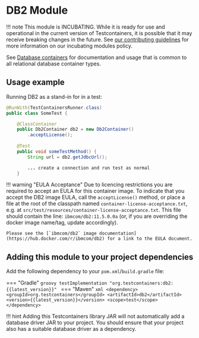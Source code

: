 # DB2 Module

!!! note
    This module is INCUBATING. While it is ready for use and operational in the current version of Testcontainers, it is possible that it may receive breaking changes in the future. See [our contributing guidelines](/contributing/#incubating-modules) for more information on our incubating modules policy.

See [Database containers](./index.md) for documentation and usage that is common to all relational database container types.

## Usage example

Running DB2 as a stand-in for in a test:

```java
@RunWith(TestContainersRunner.class)
public class SomeTest {

    @ClassContainer
    public Db2Container db2 = new Db2Container()
        .acceptLicense();
    
    @Test
    public void someTestMethod() {
        String url = db2.getJdbcUrl();

        ... create a connection and run test as normal
    }
```

!!! warning "EULA Acceptance"
    Due to licencing restrictions you are required to accept an EULA for this container image. To indicate that you accept the DB2 image EULA, call the `acceptLicense()` method, or place a file at the root of the classpath named `container-license-acceptance.txt`, e.g. at `src/test/resources/container-license-acceptance.txt`. This file should contain the line: `ibmcom/db2:11.5.0.0a` (or, if you are overriding the docker image name/tag, update accordingly).
    
    Please see the [`ibmcom/db2` image documentation](https://hub.docker.com/r/ibmcom/db2) for a link to the EULA document.

## Adding this module to your project dependencies

Add the following dependency to your `pom.xml`/`build.gradle` file:

=== "Gradle"
    ```groovy
    testImplementation "org.testcontainers:db2:{{latest_version}}"
    ```
=== "Maven"
    ```xml
    <dependency>
        <groupId>org.testcontainers</groupId>
        <artifactId>db2</artifactId>
        <version>{{latest_version}}</version>
        <scope>test</scope>
    </dependency>
    ```

!!! hint
    Adding this Testcontainers library JAR will not automatically add a database driver JAR to your project. You should ensure that your project also has a suitable database driver as a dependency.
